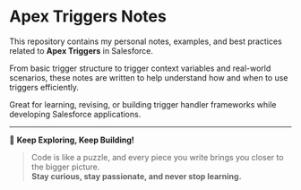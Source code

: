 # Apex Triggers Notes

This repository contains my personal notes, examples, and best practices related to **Apex Triggers** in Salesforce.

From basic trigger structure to trigger context variables and real-world scenarios, these notes are written to help understand how and when to use triggers efficiently.

Great for learning, revising, or building trigger handler frameworks while developing Salesforce applications.

---

🚀 **Keep Exploring, Keep Building!**  
> Code is like a puzzle, and every piece you write brings you closer to the bigger picture.  
**Stay curious, stay passionate, and never stop learning.**
